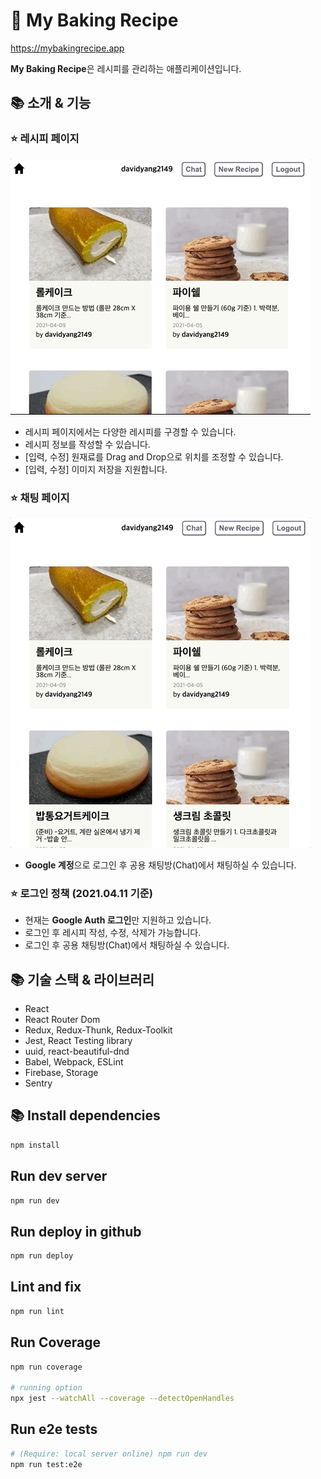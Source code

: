 # 🍪 My Baking Recipe
https://mybakingrecipe.app

**My Baking Recipe**은 레시피를 관리하는 애플리케이션입니다.
## 📚 소개 & 기능

### ⭐ 레시피 페이지

![](./assets/images/intro_01_mybakingrecipe.gif)

- 레시피 페이지에서는 다양한 레시피를 구경할 수 있습니다.
- 레시피 정보를 작성할 수 있습니다.
- [입력, 수정] 원재료를 Drag and Drop으로 위치를 조정할 수 있습니다.
- [입력, 수정] 이미지 저장을 지원합니다. 

### ⭐ 채팅 페이지

![](./assets/images/intro_02_mybakingrecipe.gif)

- **Google 계정**으로 로그인 후 공용 채팅방(Chat)에서 채팅하실 수 있습니다.

### ⭐ 로그인 정책 (2021.04.11 기준)
- 현재는 **Google Auth 로그인**만 지원하고 있습니다.
- 로그인 후 레시피 작성, 수정, 삭제가 가능합니다.
- 로그인 후 공용 채팅방(Chat)에서 채팅하실 수 있습니다.

## 📚 기술 스택 & 라이브러리
- React
- React Router Dom
- Redux, Redux-Thunk, Redux-Toolkit
- Jest, React Testing library
- uuid, react-beautiful-dnd
- Babel, Webpack, ESLint
- Firebase, Storage
- Sentry

## 📚 Install dependencies

```sh
npm install
```

## Run dev server

```sh
npm run dev
```

## Run deploy in github

```sh
npm run deploy
```

## Lint and fix

```sh
npm run lint
```

## Run Coverage

```sh
npm run coverage

# running option
npx jest --watchAll --coverage --detectOpenHandles
```

## Run e2e tests

```sh
# (Require: local server online) npm run dev 
npm run test:e2e
```
